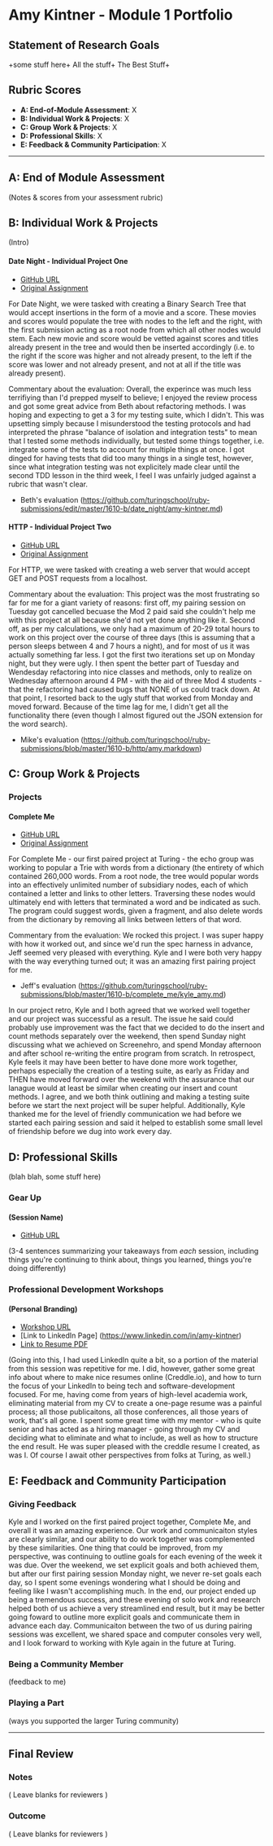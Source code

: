 # Amy Kintner - Module 1 Portfolio

## Statement of Research Goals

+some stuff here+ All the stuff+ The Best Stuff+

## Rubric Scores

* **A: End-of-Module Assessment**: X
* **B: Individual Work & Projects**: X
* **C: Group Work & Projects**: X
* **D: Professional Skills**: X
* **E: Feedback & Community Participation**: X

-----------------------

## A: End of Module Assessment

(Notes & scores from your assessment rubric)


## B: Individual Work & Projects

(Intro)

#### Date Night - Individual Project One

* [GitHub URL](https://github.com/akintner/date_night)
* [Original Assignment](https://github.com/turingschool/curriculum/blob/master/source/projects/date_night.markdown)

For Date Night, we were tasked with creating a Binary Search Tree that would accept insertions in the form of a movie and a score. These movies and scores would populate the tree with nodes to the left and the right, with the first submission acting as a root node from which all other nodes would stem. Each new movie and score would be vetted against scores and titles already present in the tree and would then be inserted accordingly (i.e. to the right if the score was higher and not already present, to the left if the score was lower and not already present, and not at all if the title was already present). 

Commentary about the evaluation: Overall, the experince was much less terrifiying than I'd prepped myself to believe; I enjoyed the review process and got some great advice from Beth about refactoring methods. I was hoping and expecting to get a 3 for my testing suite, which I didn't. This was upsetting simply because I misunderstood the testing protocols and had interpreted the phrase "balance of isolation and integration tests" to mean that I tested some methods individually, but tested some things together, i.e. integrate some of the tests to account for multiple things at once. I got dinged for having tests that did too many things in a single test, however, since what integration testing was not explicitely made clear until the second TDD lesson in the third week, I feel I was unfairly judged against a rubric that wasn't clear. 


* Beth's evaluation (https://github.com/turingschool/ruby-submissions/edit/master/1610-b/date_night/amy-kintner.md)

#### HTTP - Individual Project Two

* [GitHub URL](https://github.com/akintner/HTTP)
* [Original Assignment](https://github.com/turingschool/curriculum/blob/master/source/projects/http_yeah_you_know_me.markdown)

For HTTP, we were tasked with creating a web server that would accept GET and POST requests from a localhost.

Commentary about the evaluation: This project was the most frustrating so far for me for a giant variety of reasons: first off, my pairing session on Tuesday got cancelled becuase the Mod 2 paid said she couldn't help me with this project at all because she'd not yet done anything like it. Second off, as per my calculations, we only had a maximum of 20-29 total hours to work on this project over the course of three days (this is assuming that a person sleeps between 4 and 7 hours a night), and for most of us it was actually something far less. I got the first two iterations set up on Monday night, but they were ugly. I then spent the better part of Tuesday and Wendesday refactoring into nice classes and methods, only to realize on Wednesday afternoon around 4 PM - with the aid of three Mod 4 students - that the refactoring had caused bugs that NONE of us could track down. At that point, I resorted back to the ugly stuff that worked from Monday and moved forward. Because of the time lag for me, I didn't get all the functionality there (even though I almost figured out the JSON extension for the word search). 

* Mike's evaluation (https://github.com/turingschool/ruby-submissions/blob/master/1610-b/http/amy.markdown)

## C: Group Work & Projects

### Projects



#### Complete Me

* [GitHub URL](https://github.com/kheppenstall/complete_me/tree/master)
* [Original Assignment](https://github.com/turingschool/curriculum/blob/master/source/projects/complete_me.markdown)

For Complete Me - our first paired project at Turing - the echo group was working to popular a Trie with words from a dictionary (the entirety of which contained 260,000 words. From a root node, the tree would popular words into an effectively unlimited number of subsidiary nodes, each of which contained a letter and links to other letters. Traversing these nodes would ultimately end with letters that terminated a word and be indicated as such. The program could suggest words, given a fragment, and also delete words from the dictionary by removing all links between letters of that word. 

Commentary from the evaluation: We rocked this project. I was super happy with how it worked out, and since we'd run the spec harness in advance, Jeff seemed very pleased with everything. Kyle and I were both very happy with the way everything turned out; it was an amazing first pairing project for me.

* Jeff's evaluation (https://github.com/turingschool/ruby-submissions/blob/master/1610-b/complete_me/kyle_amy.md)

In our project retro, Kyle and I both agreed that we worked well together and our project was successful as a result. The issue he said could probably use improvement was the fact that we decided to do the insert and count methods separately over the weekend, then spend Sunday night discussing what we achieved on Screenehro, and spend Monday afternoon and after school re-writing the entire program from scratch. In retrospect, Kyle feels it may have been better to have done more work together, perhaps especially the creation of a testing suite, as early as Friday and THEN have moved forward over the weekend with the assurance that our lanague would at least be similar when creating our insert and count methods. I agree, and we both think outlining and making a testing suite before we start the next project will be super helpful. Additionally, Kyle thanked me for the level of friendly communication we had before we started each pairing session and said it helped to establish some small level of friendship before we dug into work every day. 

## D: Professional Skills
(blah blah, some stuff here)

### Gear Up
#### (Session Name)

* [GitHub URL]()

(3-4 sentences summarizing your takeaways from _each_ session, including things you're continuing to think about, things you learned, things you're doing differently)


### Professional Development Workshops
#### (Personal Branding)

* [Workshop URL](https://github.com/turingschool/professional_skills/blob/master/module_one/personal_branding_p1.md)
* [Link to LinkedIn Page] (https://www.linkedin.com/in/amy-kintner)
* [Link to Resume PDF](https://turingschool.slack.com/files/akintner7/F2T36PH8T/amy_kintner_resume.pdf)

(Going into this, I had used LinkedIn quite a bit, so a portion of the material from this session was repetitive for me. I did, however, gather some great info about where to make nice resumes online (Creddle.io), and how to turn the focus of your LinkedIn to being tech and software-development focused. For me, having come from years of high-level academia work, eliminating material from my CV to create a one-page resume was a painful process; all those publicaitons, all those conferences, all those years of work, that's all gone. I spent some great time with my mentor - who is quite senior and has acted as a hiring manager - going through my CV and deciding what to eliminate and what to include, as well as how to structure the end result. He was super pleased with the creddle resume I created, as was I. Of course I await other perspectives from folks at Turing, as well.)

## E: Feedback and Community Participation

### Giving Feedback

Kyle and I worked on the first paired project together, Complete Me, and overall it was an amazing experience. Our work and communicaiton styles are clearly similar, and our ability to do work together was complemented by these similarities. One thing that could be improved, from my perspective, was continuing to outline goals for each evening of the week it was due. Over the weekend, we set explicit goals and both achieved them, but after our first pairing session Monday night, we never re-set goals each day, so I spent some evenings wondering what I should be doing and feeling like I wasn't accomplishing much. In the end, our project ended up being a tremendous success, and these evening of solo work and research helped both of us achieve a very streamlined end result, but it may be better going foward to outline more explicit goals and communicate them in advance each day. Communicaiton between the two of us during pairing sessions was excellent, we shared space and computer consoles very well, and I look forward to working with Kyle again in the future at Turing. 

### Being a Community Member

(feedback to me)

### Playing a Part

(ways you supported the larger Turing community)

------------------

## Final Review

### Notes

( Leave blanks for reviewers )

### Outcome

( Leave blanks for reviewers )

